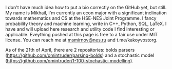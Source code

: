 I don't have much idea how to put a bio correctly on the GitHub yet, but still.
My name is Mikhail, I'm currently an econ major with a significant inclination towards mathematics and CS at the HSE-NES Joint Programme.
I fancy probability theory and machine learning, write in C++, Python, SQL, LaTeX. I have and will upload here research and utility code I find interesting or applicable.
Eveything pushed at this page is free to a fair use under MIT license. 
You can reach me at msmirnov@nes.ru and t.me/kakoyvostorg.

As of the 21th of April, there are 2 repositories: bolds parsers (https://github.com/omintruder/parsing-bolds) and a stochastic model (https://github.com/omintruder/1-100-stochastic-modelling). 
